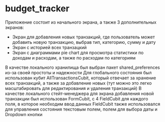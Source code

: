 # budget_tracker

Приложение состоит из начального экрана, а также 3 дополнительных экранов:
- Экран для добавления новых транзакций, где пользователь может добавить новую транзакцию, выбрав тип, категорию, сумму и дату
- Экран с историей всех транзацкий
- Экран с диаграммами pie chart для просмотра статистики по доходам и расходам, а также по расходам по категориям

В качестве локального хранилища был выбран пакет shared_preferences из-за своей простоты и надежности
Для глобального состояния был использован кубит AllTransactionsCubit, который отвечает за хранение всех транзакций, а также за добавление новых (тут можно это легко масштабировать для редактирования и удаления транзакций)
В качестве локального стейт-менеджера для экрана добавления новой транзакции был использован FormCubit, с 4 FieldCubit для каждого поля, в которое необходим ввод данных
FieldCubit также использовался для управления состояния текстовым полем, полем для выбора даты и Dropdown кнопки
